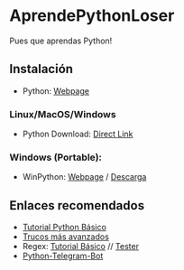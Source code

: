 # AprendePythonLoser
Pues que aprendas Python!

## Instalación
* Python: [Webpage](https://www.python.org/)

### Linux/MacOS/Windows
* Python Download: [Direct Link](https://www.python.org/downloads/release/python-370/)

### Windows (Portable):
* WinPython: [Webpage](https://winpython.github.io/) / [Descarga](https://github.com/winpython/winpython/releases)


## Enlaces recomendados
* [Tutorial Python Básico](https://www.tutorialspoint.com/python/)
* [Trucos más avanzados](https://docs.python-guide.org/)
* Regex: [Tutorial Básico](https://ryanstutorials.net/regular-expressions-tutorial/regular-expressions-basics.php) // [Tester](https://regexr.com/)
* [Python-Telegram-Bot](https://python-telegram-bot.readthedocs.io/en/stable/)
